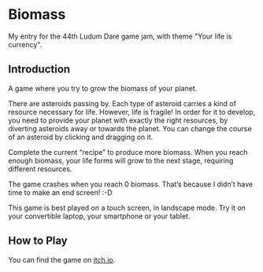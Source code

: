 
# Biomass

My entry for the 44th Ludum Dare game jam, with theme "Your life is currency".

## Introduction

A game where you try to grow the biomass of your planet.

There are asteroids passing by. Each type of asteroid carries a kind of resource necessary for life. However, life is fragile! In order for it to develop, you need to provide your planet with exactly the right resources, by diverting asteroids away or towards the planet. You can change the course of an asteroid by clicking and dragging on it.

Complete the current “recipe” to produce more biomass. When you reach enough biomass, your life forms will grow to the next stage, requiring different resources.

The game crashes when you reach 0 biomass. That’s because I didn’t have time to make an end screen! :-D

This game is best played on a touch screen, in landscape mode. Try it on your convertible laptop, your smartphone or your tablet.

## How to Play

You can find the game on [itch.io](https://xlambein.itch.io/biomass).
